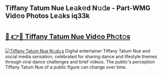 ## Tiffany Tatum Nue Le𝚊k𝚎d N𝚞𝚍e - Part-WMG Vid𝚎o Photos Le𝚊ks iq33k

# <h2><a href="http://fb5xk70.evod.top/?m=Tiffany+Tatum+Nue">🔗 👉🔴 Tiffany Tatum Nue Vid𝚎o Ph𝚘t𝚘s</a></h2>

[![Tiffany Tatum Nue N𝚞d𝚎s](https://i.imgur.com/8V9OHl7.gif)](http://fb5xk70.evod.top/?m=Tiffany+Tatum+Nue)
Digital entertainer Tiffany Tatum Nue and social media sensation, celebrated for sharing dance and lifestyle themes through viral dance challenges and brief videos. The public's perception Tiffany Tatum Nue of a public figure can change over time. 

